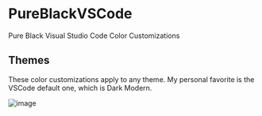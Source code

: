 # PureBlackVSCode
Pure Black Visual Studio Code Color Customizations

## Themes
These color customizations apply to any theme. My personal favorite is the VSCode default one, which is Dark Modern.

![image](https://github.com/user-attachments/assets/1515ec72-4aef-4990-882f-369c638af5b6)
